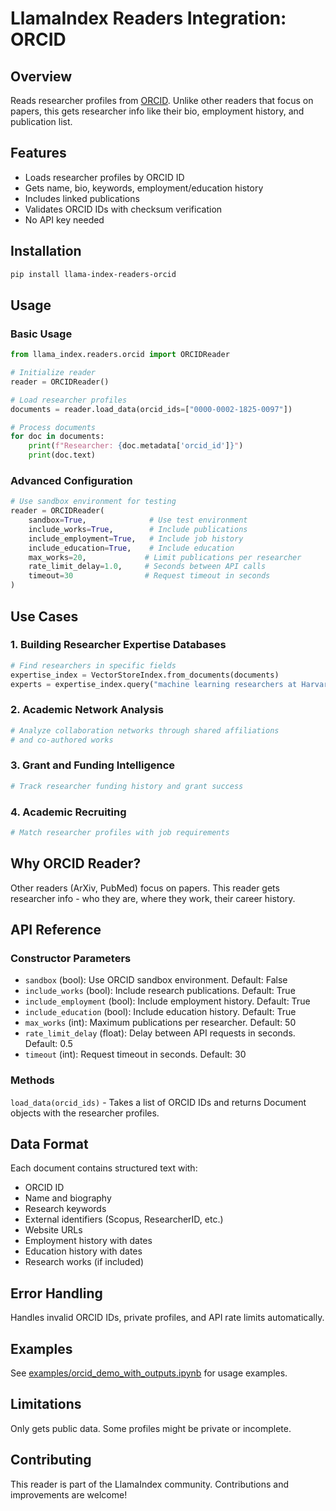 # LlamaIndex Readers Integration: ORCID

## Overview

Reads researcher profiles from [ORCID](https://orcid.org). Unlike other readers that focus on papers, this gets researcher info like their bio, employment history, and publication list.

## Features

- Loads researcher profiles by ORCID ID
- Gets name, bio, keywords, employment/education history  
- Includes linked publications
- Validates ORCID IDs with checksum verification
- No API key needed

## Installation

```bash
pip install llama-index-readers-orcid
```

## Usage

### Basic Usage

```python
from llama_index.readers.orcid import ORCIDReader

# Initialize reader
reader = ORCIDReader()

# Load researcher profiles
documents = reader.load_data(orcid_ids=["0000-0002-1825-0097"])

# Process documents
for doc in documents:
    print(f"Researcher: {doc.metadata['orcid_id']}")
    print(doc.text)
```

### Advanced Configuration

```python
# Use sandbox environment for testing
reader = ORCIDReader(
    sandbox=True,              # Use test environment
    include_works=True,        # Include publications
    include_employment=True,   # Include job history
    include_education=True,    # Include education
    max_works=20,             # Limit publications per researcher
    rate_limit_delay=1.0,     # Seconds between API calls
    timeout=30                # Request timeout in seconds
)
```

## Use Cases

### 1. Building Researcher Expertise Databases
```python
# Find researchers in specific fields
expertise_index = VectorStoreIndex.from_documents(documents)
experts = expertise_index.query("machine learning researchers at Harvard")
```

### 2. Academic Network Analysis
```python
# Analyze collaboration networks through shared affiliations
# and co-authored works
```

### 3. Grant and Funding Intelligence
```python
# Track researcher funding history and grant success
```

### 4. Academic Recruiting
```python
# Match researcher profiles with job requirements
```

## Why ORCID Reader?

Other readers (ArXiv, PubMed) focus on papers. This reader gets researcher info - who they are, where they work, their career history.

## API Reference

### Constructor Parameters

- `sandbox` (bool): Use ORCID sandbox environment. Default: False
- `include_works` (bool): Include research publications. Default: True
- `include_employment` (bool): Include employment history. Default: True
- `include_education` (bool): Include education history. Default: True
- `max_works` (int): Maximum publications per researcher. Default: 50
- `rate_limit_delay` (float): Delay between API requests in seconds. Default: 0.5
- `timeout` (int): Request timeout in seconds. Default: 30

### Methods

`load_data(orcid_ids)` - Takes a list of ORCID IDs and returns Document objects with the researcher profiles.

## Data Format

Each document contains structured text with:
- ORCID ID
- Name and biography
- Research keywords
- External identifiers (Scopus, ResearcherID, etc.)
- Website URLs
- Employment history with dates
- Education history with dates
- Research works (if included)

## Error Handling

Handles invalid ORCID IDs, private profiles, and API rate limits automatically.

## Examples

See [examples/orcid_demo_with_outputs.ipynb](examples/orcid_demo_with_outputs.ipynb) for usage examples.

## Limitations

Only gets public data. Some profiles might be private or incomplete.

## Contributing

This reader is part of the LlamaIndex community. Contributions and improvements are welcome!